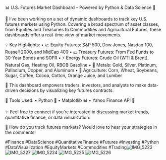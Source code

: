 📊 U.S. Futures Market Dashboard – Powered by Python & Data Science 🧮

🔔 I’ve been working on a set of dynamic dashboards to track key U.S. futures markets using Python. Covering a broad spectrum of asset classes, from Equities and Treasuries to Commodities and Agricultural Futures, these dashboards offer a real-time view of market movements.

💡 Key Highlights:
	•	📈 Equity Futures: S&P 500, Dow Jones, Nasdaq 100, Russell 2000, and MidCap 400
	•	💵 Treasury Futures: From Fed Funds to 30-Year Bonds and SOFR
	•	⚡ Energy Futures: Crude Oil (WTI & Brent), Natural Gas, Heating Oil, RBOB Gasoline
	•	💎 Metals: Gold, Silver, Platinum, Palladium, Copper, and Aluminum
	•	🌾 Agriculture: Corn, Wheat, Soybeans, Sugar, Coffee, Cocoa, Cotton, Orange Juice, and Lumber

🚀 This dashboard empowers traders, investors, and analysts to make data-driven decisions by visualizing key futures contracts.

🎨 Tools Used:
	•	Python 🐍
	•	Matplotlib 📊
	•	Yahoo Finance API 📡

✨ Feel free to connect if you’re interested in discussing market trends, quantitative finance, or data visualization.

💬 How do you track futures markets? Would love to hear your strategies in the comments!

#Finance #DataScience #QuantitativeFinance #Futures #Investing #Python #DataVisualization #EquityMarkets #Commodities #Trading![IMG_5223](https://github.com/user-attachments/assets/43beb904-4f37-4963-8c26-b86deeb9cac4)
![IMG_5227](https://github.com/user-attachments/assets/8f80e78d-be07-42b0-bbdc-e426db983374)
![IMG_5224](https://github.com/user-attachments/assets/66482841-1fbc-4b7b-a3cd-64f1a491d456)
![IMG_5225](https://github.com/user-attachments/assets/ecc275a6-9c62-463f-ba39-79005645b4ed)
![IMG_5226](https://github.com/user-attachments/assets/ec107e4d-8973-4f5e-a1c8-34223e27a0da)
